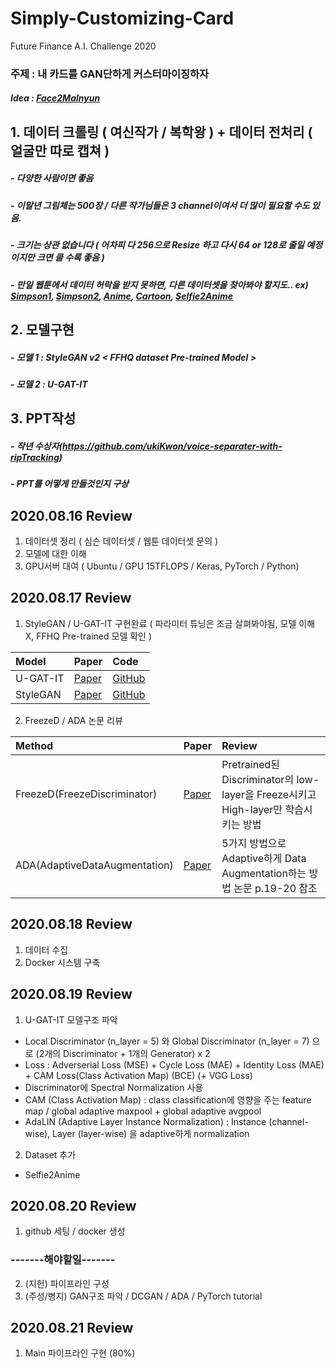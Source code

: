 # Simply-Customizing-Card
Future Finance A.I. Challenge 2020
### 주제 : 내 카드를 GAN단하게 커스터마이징하자
##### Idea : [Face2Malnyun](https://github.com/bryandlee/malnyun_faces)


## 1. 데이터 크롤링 ( 여신작가 / 복학왕 ) + 데이터 전처리 ( 얼굴만 따로 캡쳐 )
##### - 다양한 사람이면 좋음
##### - 이말년 그림체는 500장 / 다른 작가님들은 3 channel이여서 더 많이 필요할 수도 있음.
##### - 크기는 상관 없습니다 ( 어차피 다 256으로 Resize 하고 다시 64 or 128로 줄일 예정이지만 크면 클 수록 좋음 )
##### - 만일 웹툰에서 데이터 허락을 받지 못하면, 다른 데이터셋을 찾아봐야 할지도.. ex) [Simpson1](https://www.kaggle.com/alexattia/the-simpsons-characters-dataset), [Simpson2](https://www.kaggle.com/kostastokis/simpsons-faces), [Anime](https://www.kaggle.com/splcher/animefacedataset), [Cartoon](https://google.github.io/cartoonset/), [Selfie2Anime](https://www.kaggle.com/arnaud58/selfie2anime)

## 2. 모델구현 
##### - 모델 1 : StyleGAN v2 < FFHQ dataset Pre-trained Model >
##### - 모델 2 : U-GAT-IT


## 3. PPT작성
##### - 작년 수상자(https://github.com/ukiKwon/voice-separater-with-ripTracking)
##### - PPT를 어떻게 만들것인지 구상





## 2020.08.16 Review

1. 데이터셋 정리 ( 심슨 데이터셋 / 웹툰 데이터셋 문의 )
2. 모델에 대한 이해
3. GPU서버 대여 ( Ubuntu / GPU 15TFLOPS / Keras, PyTorch / Python)

## 2020.08.17 Review

1. StyleGAN / U-GAT-IT 구현완료 ( 파라미터 튜닝은 조금 살펴봐야됨, 모델 이해 X, FFHQ Pre-trained 모델 확인 )

|Model|Paper|Code|
|:---|:---|:---|
| U-GAT-IT | [Paper](https://arxiv.org/pdf/1907.10830.pdf) | [GitHub](https://github.com/znxlwm/UGATIT-pytorch) |
| StyleGAN | [Paper](https://arxiv.org/pdf/1812.04948.pdf) | [GitHub](https://github.com/rosinality/stylegan2-pytorch) |

2. FreezeD / ADA 논문 리뷰

|Method|Paper|Review|
|:---|:---|:---|
| FreezeD(FreezeDiscriminator) | [Paper](https://arxiv.org/pdf/2002.10964.pdf) | Pretrained된 Discriminator의 low-layer을 Freeze시키고 High-layer만 학습시키는 방법 |
| ADA(AdaptiveDataAugmentation) | [Paper](https://research.nvidia.com/sites/default/files/pubs/2020-06_Training-Generative-Adversarial/karras2020-limited-data.pdf )| 5가지 방법으로 Adaptive하게 Data Augmentation하는 방법 논문 p.19-20 참조 |


## 2020.08.18 Review

1. 데이터 수집
2. Docker 시스템 구축


## 2020.08.19 Review

1. U-GAT-IT 모델구조 파악
- Local Discriminator (n_layer = 5) 와 Global Discriminator (n_layer = 7) 으로 (2개의 Discriminator + 1개의 Generator) x 2
- Loss : Adverserial Loss (MSE) + Cycle Loss (MAE) + Identity Loss (MAE) + CAM Loss(Class Activation Map) (BCE) (+ VGG Loss)
- Discriminator에 Spectral Normalization 사용
- CAM (Class Activation Map) : class classification에 영향을 주는 feature map / global adaptive maxpool + global adaptive avgpool
- AdaLIN (Adaptive Layer Instance Normalization) : Instance (channel-wise), Layer (layer-wise) 을 adaptive하게 normalization

2. Dataset 추가
- Selfie2Anime


## 2020.08.20 Review

1. github 세팅 / docker 생성
### -------해야할일-------
2. (지헌)     파이프라인 구성
3. (주성/병지) GAN구조 파악 / DCGAN / ADA / PyTorch tutorial


## 2020.08.21 Review

1. Main 파이프라인 구현 (80%)

